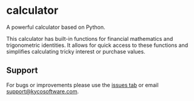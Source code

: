 calculator
==========

A powerful calculator based on Python.

This calculator has built-in functions for financial mathematics and
trigonometric identities. It allows for quick access to these functions
and simplifies calculating tricky interest or purchase values.


Support
-------

For bugs or improvements please use the [issues tab](https://github.com/kyco/calculator/issues)
or email [support@kycosoftware.com](mailto:support@kycosoftware.com).

